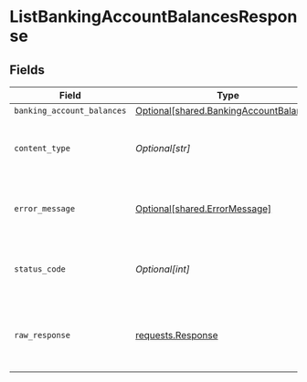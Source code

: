 # ListBankingAccountBalancesResponse


## Fields

| Field                                                                                        | Type                                                                                         | Required                                                                                     | Description                                                                                  |
| -------------------------------------------------------------------------------------------- | -------------------------------------------------------------------------------------------- | -------------------------------------------------------------------------------------------- | -------------------------------------------------------------------------------------------- |
| `banking_account_balances`                                                                   | [Optional[shared.BankingAccountBalances]](undefined/models/shared/bankingaccountbalances.md) | :heavy_minus_sign:                                                                           | Success                                                                                      |
| `content_type`                                                                               | *Optional[str]*                                                                              | :heavy_check_mark:                                                                           | HTTP response content type for this operation                                                |
| `error_message`                                                                              | [Optional[shared.ErrorMessage]](undefined/models/shared/errormessage.md)                     | :heavy_minus_sign:                                                                           | Your `query` parameter was not correctly formed                                              |
| `status_code`                                                                                | *Optional[int]*                                                                              | :heavy_check_mark:                                                                           | HTTP response status code for this operation                                                 |
| `raw_response`                                                                               | [requests.Response](https://requests.readthedocs.io/en/latest/api/#requests.Response)        | :heavy_minus_sign:                                                                           | Raw HTTP response; suitable for custom response parsing                                      |